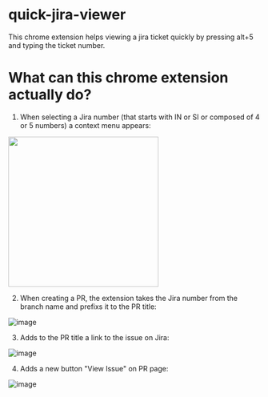 # quick-jira-viewer
This chrome extension helps viewing a jira ticket quickly by pressing alt+5 and typing the ticket number.

# What can this chrome extension actually do?


1. When selecting a Jira number (that starts with IN or SI or composed of 4 or 5 numbers) a context menu appears:

<img src="https://user-images.githubusercontent.com/44746539/212471431-1a9656dd-5508-4314-8902-d1659c114e51.png" width=300 height=300>


2. When creating a PR, the extension takes the Jira number from the branch name and prefixs it to the PR title:

![image](https://user-images.githubusercontent.com/44746539/212471524-0d675cf3-22ae-40d3-82d9-496c8bb1beb3.png)

3. Adds to the PR title a link to the issue on Jira:

![image](https://user-images.githubusercontent.com/44746539/212471537-c94abc4e-907a-46b9-9a9e-43d4ea3a7b52.png)

4. Adds a new button "View Issue" on PR page:

![image](https://user-images.githubusercontent.com/44746539/212471564-b1ae451b-30ab-4b07-9f49-6676700a30c6.png)








